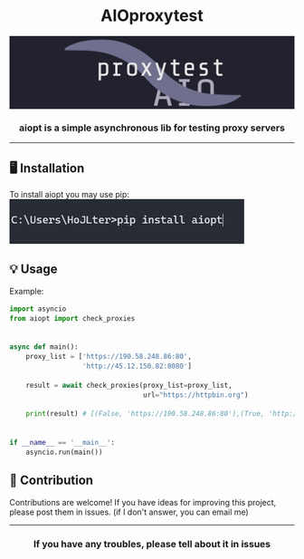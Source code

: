 <h1 align="center">
    AIOproxytest
</h1>

<div align="center">
    <img src=".github/aiopt.png" align="center">
</div>

<h3 align="center">
    aiopt is a simple asynchronous lib for testing proxy servers
</h3>

---
<h2>
   🖥 Installation 
</h2>

<div>
    To install aiopt you may use pip:
</div>

<img src=".github/install.png">

<h2>
   💡 Usage
</h2>
Example:

```Python
import asyncio
from aiopt import check_proxies


async def main():
    proxy_list = ['https://190.58.248.86:80',
                  'http://45.12.150.82:8080']

    result = await check_proxies(proxy_list=proxy_list,
                                 url="https://httpbin.org")

    print(result) # [(False, 'https://190.58.248.86:80'),(True, 'http://45.12.150.82:8080')]


if __name__ == '__main__':
    asyncio.run(main())
```

<h2>
   🤝 Contribution 
</h2>

<div>
    Contributions are welcome!
    If you have ideas for improving this project, please post them in issues.
    (if I don't answer, you can email me)
</div>

---

<h3 align="center">
    If you have any troubles, please tell about it in issues
</h3>

